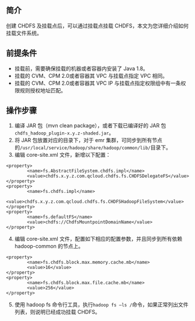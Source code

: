 ## 简介
创建 CHDFS 及挂载点后，可以通过挂载点挂载 CHDFS，本文为您详细介绍如何挂载文件系统。

## 前提条件
- 挂载前，需要确保挂载的机器或者容器内安装了 Java 1.8。
- 挂载的 CVM、CPM 2.0或者容器其 VPC 与挂载点指定 VPC 相同。
- 挂载的 CVM、CPM 2.0或者容器其 VPC IP 与挂载点指定权限组中有一条权限规则授权地址匹配。

## 操作步骤
1.	编译 JAR 包（mvn clean package），或者下载已编译好的 JAR 包`chdfs_hadoop_plugin-x.y.z-shaded.jar`。
2.	将 JAR 包放置对应的目录下，对于 emr 集群，可同步到所有节点的`/usr/local/service/hadoop/share/hadoop/common/lib/`目录下。
3.	编辑 core-site.xml 文件，新增以下配置：
```
<property>
        <name>fs.AbstractFileSystem.chdfs.impl</name>
        <value>chdfs.x.y.z.com.qcloud.chdfs.fs.CHDFSDelegateFS</value>
</property>
<property>
        <name>fs.chdfs.impl</name>
        <value>chdfs.x.y.z.com.qcloud.chdfs.fs.CHDFSHadoopFileSystem</value>
</property>
<property>
        <name>fs.defaultFS</name>
        <value>chdfs://ChdfsMountpointDomainName</value>
</property>
```
4.	编辑 core-site.xml 文件，配置如下相应的配置参数，并且同步到所有依赖 hadoop-common 的节点上。
```
<property>
        <name>fs.chdfs.block.max.memory.cache.mb</name>
        <value>16</value>
</property>
<property>
        <name>fs.chdfs.block.max.file.cache.mb</name>
        <value>256</value>
</property>
```
5.	使用 hadoop fs 命令行工具，执行`hadoop fs –ls /`命令，如果正常列出文件列表，则说明已经成功挂载 CHDFS。
